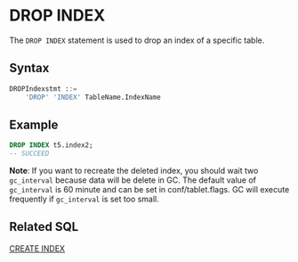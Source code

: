 # DROP INDEX
The `DROP INDEX` statement is used to drop an index of a specific table.

## Syntax

```sql
DROPIndexstmt ::=
    'DROP' 'INDEX' TableName.IndexName
```




## **Example**
```SQL
DROP INDEX t5.index2;
-- SUCCEED
```

**Note**: If you want to recreate the deleted index, you should wait two `gc_interval` because data will be delete in GC. The default value of `gc_interval` is 60 minute and can be set in conf/tablet.flags. GC will execute frequently if `gc_interval` is set too small.

## Related SQL

[CREATE INDEX](./CREATE_INDEX_STATEMENT.md)
